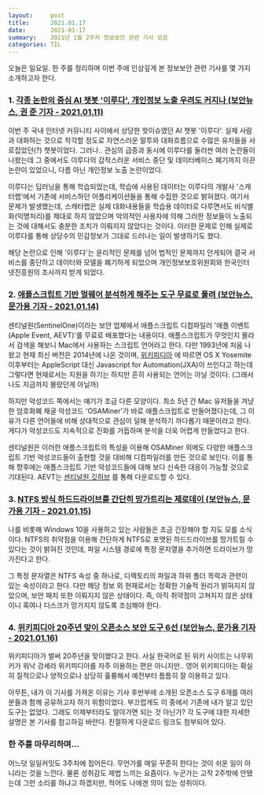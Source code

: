 ```yaml
---
layout:     post
title:      2021.01.17
date:       2021-01-17
summary:	2021년 1월 2주차 정보보안 관련 기사 모음
categories: TIL
---
```


오늘은 일요일. 한 주를 정리하며 이번 주에 인상깊게 본 정보보안 관련 기사를 몇 가지 소개하고자 한다.

### 1. [각종 논란의 중심 AI 챗봇 '이루다', 개인정보 노출 우려도 커지나 (보안뉴스, 권 준 기자 - 2021.01.11)](https://www.boannews.com/media/view.asp?idx=94049)

이번 주 국내 인터넷 커뮤니티 사이에서 상당한 핫이슈였던 AI 챗봇 '이루다'. 실제 사람과 대화하는 것으로 착각할 정도로 자연스러운 말투와 대화흐름으로 수많은 유저들을 사로잡았던(?) 챗봇이었다.
그러나.. 관심의 급증과 동시에 이루다를 둘러싼 여러 논란들이 나왔는데 그 중에서도 이루다의 갑작스러운 서비스 중단 및 데이터베이스 폐기까지 이끈 논란이 있었으니, 다름 아닌 개인정보 노출 논란이었다.

이루다는 딥러닝을 통해 학습되었는데, 학습에 사용된 데이터는 이루다의 개발사 '스캐터랩'에서 기존에 서비스하던 어플리케이션들을 통해 수집한 것으로 밝혀졌다. 여기서 문제가 발생했는데, 스캐터랩은 실제 대화내용들을 학습용 데이터로 다루면서도 비식별화(익명처리)를 제대로 하지 않았으며 악의적인 사용자에 의해 그러한 정보들이 노출되는 것에 대해서도 충분한 조치가 이뤄지지 않았다는 것이다. 이러한 문제로 인해 실제로 이루다를 통해 상당수의 민감정보가 그대로 드러나는 일이 발생하기도 했다.

해당 논란으로 인해 '이루다'는 윤리적인 문제를 넘어 법적인 문제까지 안게되어 결국 서비스를 중단하고 데이터와 모델을 폐기하게 되었으며 개인정보보호위원회와 한국인터넷진흥원의 조사까지 받게 되었다. 

### 2. [애플스크립트 기반 멀웨어 분석하게 해주는 도구 무료로 풀려 (보안뉴스, 문가용 기자 - 2021.01.14)](https://www.boannews.com/media/view.asp?idx=94159)

센티널원(SentinelOne)이라는 보안 업체에서 애플스크립트 디컴파일러 '애플 이벤트(Apple Event, AEVT)'를 무료로 배포했다는 내용이다. 애플스크립트가 무엇인지 몰라서 검색을 해보니 Mac에서 사용하는 스크립트 언어라고 한다. 다만 1993년에 처음 나왔고 현재 최신 버전은 2014년에 나온 것이며, [위키피디아](https://en.wikipedia.org/wiki/AppleScript) 에 따르면 OS X Yosemite 이후부터는 AppleScript 대신 Javascript for Automation(JXA)이 쓰인다고 하는데 그렇다면 현재로서는 지원을 하기는 하지만 흔히 사용되는 언어는 아닐 것이다. (그래서 나도 지금까지 몰랐던게 아닐까)

하지만 악성코드 쪽에서는 얘기가 조금 다른 모양이다. 최소 5년 간 Mac 유저들을 겨냥한 암호화폐 채굴 악성코드 'OSAMiner'가 바로 애플스크립트로 만들어졌다는데, 그 이유가 다른 언어들에 비해 상대적으로 관심이 덜해 분석하기 까다롭기 때문이라고 한다. 게다가 악성코드도 지속적으로 진화를 거듭하며 분석을 더욱 어렵게 만들었다고 한다.

센티널원은 이러한 애플스크립트의 특성을 이용해 OSAMiner 외에도 다양한 애플스크립트 기반 악성코드들이 출현할 것을 대비해 디컴파일러를 만든 것으로 보인다. 이를 통해 향후에는 애플스크립트 기반 악성코드들에 대해 보다 신속한 대응이 가능할 것으로 기대된다. AEVT는 [센티널원 깃허브](https://github.com/SentineLabs/aevt_decompile) 를 통해 다운로드할 수 있다. 
 
### 3. [NTFS 방식 하드드라이브를 간단히 망가트리는 제로데이 (보안뉴스, 문가용 기자 - 2021.01.15)](https://www.boannews.com/media/view.asp?idx=94191) 

나를 비롯해 Windows 10을 사용하고 있는 사람들은 조금 긴장해야 할 지도 모를 소식이다.
NTFS의 취약점을 이용해 간단하게 NTFS로 포맷된 하드드라이브를 망가트릴 수 있다는 것이 밝혀진 것인데, 파일 시스템 경로에 특정 문자열을 추가하면 드라이브가 망가진다고 한다.

그 특정 문자열은 NTFS 속성 중 하나로, 디렉토리의 파일과 하위 폴더 목럭과 관련이 있는 속성이라고 한다.
다만 해당 정보 외 현재로서는 정확한 기술적 원리가 밝혀지지 않았으며, 보안 패치 또한 이뤄지지 않은 상태이다. 즉, 아직 취약점이 고쳐지지 않은 상태이니 혹여나 디스크가 망가지지 않도록 조심해야 한다.

### 4. [위키피디아 20주년 맞이 오픈소스 보안 도구 6선 (보안뉴스, 문가용 기자 - 2021.01.16)](https://www.boannews.com/media/view.asp?idx=94203)

위키피디아가 벌써 20주년을 맞이했다고 한다. 사실 한국어로 된 위키 사이트는 나무위키가 워낙 강세라 위키피디아를 자주 이용하는 편은 아니지만.. 영어 위키피디아는 확실히 질적으로나 양적으로나 상당히 훌륭해서 예전부터 틈틈히 잘 이용하고 있다.

아무튼, 내가 이 기사를 가져온 이유는 기사 후반부에 소개된 오픈소스 도구 6개를 여러분들과 함께 공유하고자 하기 위함이었다. 부끄럽게도 이 중에서 기존에 내가 알고 있던 도구는 없었다. 그래도 이제부터라도 알아가면 되는 것 아닌가? 각 도구에 대한 자세한 설명은 본 기사를 참고하길 바란다. 친절하게 다운로드 링크도 첨부되어 있다.
 
### 한 주를 마무리하며...

어느덧 일일커밋도 3주차에 접어든다. 무언가를 매일 꾸준히 한다는 것이 쉬운 일이 아니라는 것을 느낀다.
물론 성취감도 제법 느끼는 요즘이다. 누군가는 고작 2주밖에 안됐는데 그런 소리를 하냐고 하겠지만, 적어도 나에겐 의미 있는 성취이다.
